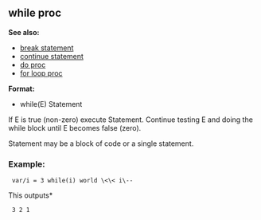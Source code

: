 ## while proc
**See also:**
*   [break statement](/proc/break)
*   [continue statement](/proc/continue)
*   [do proc](/proc/do)
*   [for loop proc](/proc/for/loop)
<!-- -->
**Format:**
*   while(E) Statement


If E is true (non-zero) execute Statement. Continue testing E
and doing the while block until E becomes false (zero).


Statement may be a block of code or a single statement.
### Example:

```
 var/i = 3 while(i) world \<\< i\-- 
```
 

This
outputs* 
```
 3 2 1 
```
